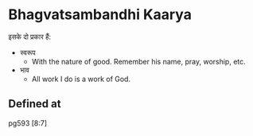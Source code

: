 # Bhagvatsambandhi Kaarya

इसके दो प्रकार हैं:

- स्वरूप
  - With the nature of good. Remember his name, pray, worship, etc.
- भाव
  - All work I do is a work of God.

## Defined at
pg593 [8:7]